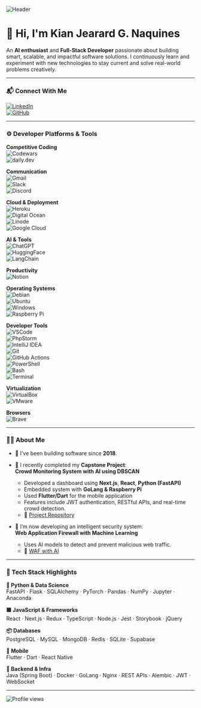 <div align="left">

![Header](https://github.com/user-attachments/assets/6bf85430-4ff4-4620-8f68-0ab6864e1085)

# 👋 Hi, I'm Kian Jearard G. Naquines

An **AI enthusiast** and **Full-Stack Developer** passionate about building smart, scalable, and impactful software solutions. I continuously learn and experiment with new technologies to stay current and solve real-world problems creatively.

---

### 📬 Connect With Me

[![LinkedIn](https://img.shields.io/badge/LinkedIn-blue?style=for-the-badge&logo=linkedin&logoColor=white)](https://www.linkedin.com/in/kjgnaquines)  
[![GitHub](https://img.shields.io/badge/GitHub-100000?style=for-the-badge&logo=github&logoColor=white)](https://github.com/kiannaquines)

---

### ⚙️ Developer Platforms & Tools

**Competitive Coding**  
![Codewars](https://img.shields.io/badge/Codewars-B1361E?style=for-the-badge&logo=Codewars&logoColor=white)  
![daily.dev](https://img.shields.io/badge/daily.dev-CE3DF3?style=for-the-badge&logo=dailydotdev&logoColor=white)

**Communication**  
![Gmail](https://img.shields.io/badge/Gmail-D14836?style=for-the-badge&logo=gmail&logoColor=white)  
![Slack](https://img.shields.io/badge/Slack-4A154B?style=for-the-badge&logo=slack&logoColor=white)  
![Discord](https://img.shields.io/badge/Discord-5865F2?style=for-the-badge&logo=discord&logoColor=white)

**Cloud & Deployment**  
![Heroku](https://img.shields.io/badge/Heroku-430098?style=for-the-badge&logo=heroku&logoColor=white)  
![Digital Ocean](https://img.shields.io/badge/Digital_Ocean-0080FF?style=for-the-badge&logo=DigitalOcean&logoColor=white)  
![Linode](https://img.shields.io/badge/Linode-00A95C?style=for-the-badge&logo=Linode&logoColor=white)  
![Google Cloud](https://img.shields.io/badge/Google_Cloud-4285F4?style=for-the-badge&logo=google-cloud&logoColor=white)

**AI & Tools**  
![ChatGPT](https://img.shields.io/badge/ChatGPT-74aa9c?style=for-the-badge&logo=openai&logoColor=white)  
![HuggingFace](https://img.shields.io/badge/-HuggingFace-FDEE21?style=for-the-badge&logo=HuggingFace&logoColor=black)  
![LangChain](https://img.shields.io/badge/LangChain-FF6F61?style=for-the-badge&logo=langchain&logoColor=white)

**Productivity**  
![Notion](https://img.shields.io/badge/Notion-000000?style=for-the-badge&logo=notion&logoColor=white)

**Operating Systems**  
![Debian](https://img.shields.io/badge/Debian-A81D33?style=for-the-badge&logo=debian&logoColor=white)  
![Ubuntu](https://img.shields.io/badge/Ubuntu-E95420?style=for-the-badge&logo=ubuntu&logoColor=white)  
![Windows](https://img.shields.io/badge/Windows-0078D6?style=for-the-badge&logo=windows&logoColor=white)  
![Raspberry Pi](https://img.shields.io/badge/Raspberry_Pi-A22846?style=for-the-badge&logo=raspberry-pi&logoColor=white)

**Developer Tools**  
![VSCode](https://img.shields.io/badge/VSCode-007ACC?style=for-the-badge&logo=visual-studio-code&logoColor=white)  
![PhpStorm](https://img.shields.io/badge/PhpStorm-000000?style=for-the-badge&logo=phpstorm&logoColor=white)  
![IntelliJ IDEA](https://img.shields.io/badge/IntelliJ_IDEA-000000?style=for-the-badge&logo=intellij-idea&logoColor=white)  
![Git](https://img.shields.io/badge/Git-F05032?style=for-the-badge&logo=git&logoColor=white)  
![GitHub Actions](https://img.shields.io/badge/GitHub_Actions-2088FF?style=for-the-badge&logo=github-actions&logoColor=white)  
![PowerShell](https://img.shields.io/badge/PowerShell-5391FE?style=for-the-badge&logo=powershell&logoColor=white)  
![Bash](https://img.shields.io/badge/Bash-4EAA25?style=for-the-badge&logo=gnu-bash&logoColor=white)  
![Terminal](https://img.shields.io/badge/Terminal-000000?style=for-the-badge&logo=gnome-terminal&logoColor=white)

**Virtualization**  
![VirtualBox](https://img.shields.io/badge/VirtualBox-183A61?style=for-the-badge&logo=virtualbox&logoColor=white)  
![VMware](https://img.shields.io/badge/VMware-607078?style=for-the-badge&logo=vmware&logoColor=white)

**Browsers**  
![Brave](https://img.shields.io/badge/Brave-FB542B?style=for-the-badge&logo=brave&logoColor=white)

---

### 👨‍💻 About Me

- 🧠 I’ve been building software since **2018**.
- 📘 I recently completed my **Capstone Project**:  
  **Crowd Monitoring System with AI using DBSCAN**  
  - Developed a dashboard using **Next.js**, **React**, **Python (FastAPI)**  
  - Embedded system with **GoLang & Raspberry Pi**  
  - Used **Flutter/Dart** for the mobile application  
  - Features include JWT authentication, RESTful APIs, and real-time crowd detection.
  - 🔗 [Project Repository](https://github.com/kiannaquines/crowd-monitoring-app)

- 🔬 I’m now developing an intelligent security system:  
  **Web Application Firewall with Machine Learning**  
  - Uses AI models to detect and prevent malicious web traffic.  
  - 🔗 [WAF with AI](https://github.com/kiannaquines/web-application-firewall-machine-learning)

---

### 🧪 Tech Stack Highlights

**🐍 Python & Data Science**  
FastAPI · Flask · SQLAlchemy · PyTorch · Pandas · NumPy · Jupyter · Anaconda

**🟨 JavaScript & Frameworks**  
React · Next.js · Redux · TypeScript · Node.js · Jest · Storybook · jQuery

**📦 Databases**  
PostgreSQL · MySQL · MongoDB · Redis · SQLite · Supabase

**📱 Mobile**  
Flutter · Dart · React Native

**📂 Backend & Infra**  
Java (Spring Boot) · Docker · GoLang · Nginx · REST APIs · Alembic · JWT · WebSocket

---

<p align="left">
  <img src="https://komarev.com/ghpvc/?username=kiannaquines&label=Profile%20views&color=0e75b6&style=flat" alt="Profile views" />
</p>

</div>
